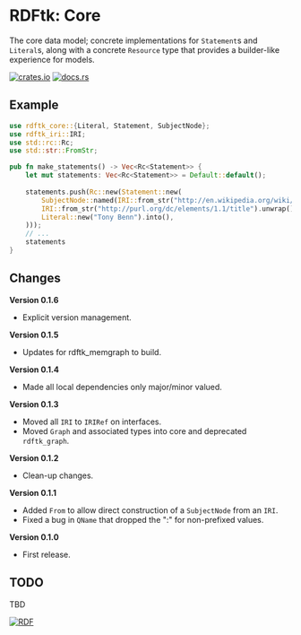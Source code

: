 # RDFtk: Core

The core data model; concrete implementations for `Statement`s and `Literal`s, along with a concrete `Resource` type 
that provides a builder-like experience for models.

[![crates.io](https://img.shields.io/crates/v/rdftk_core.svg)](https://crates.io/crates/rdftk_core)
[![docs.rs](https://docs.rs/rdftk_core/badge.svg)](https://docs.rs/rdftk_core)

## Example

```rust
use rdftk_core::{Literal, Statement, SubjectNode};
use rdftk_iri::IRI;
use std::rc::Rc;
use std::str::FromStr;

pub fn make_statements() -> Vec<Rc<Statement>> {
    let mut statements: Vec<Rc<Statement>> = Default::default();
    
    statements.push(Rc::new(Statement::new(
        SubjectNode::named(IRI::from_str("http://en.wikipedia.org/wiki/Tony_Benn").unwrap()),
        IRI::from_str("http://purl.org/dc/elements/1.1/title").unwrap(),
        Literal::new("Tony Benn").into(),
    )));
    // ...
    statements
}
```

## Changes

**Version 0.1.6**

* Explicit version management.

**Version 0.1.5**

* Updates for rdftk_memgraph to build.

**Version 0.1.4**

* Made all local dependencies only major/minor valued.

**Version 0.1.3**

* Moved all `IRI` to `IRIRef` on interfaces.
* Moved `Graph` and associated types into core and deprecated `rdftk_graph`.

**Version 0.1.2**

* Clean-up changes.

**Version 0.1.1**

* Added `From` to allow direct construction of a `SubjectNode` from an `IRI`.
* Fixed a bug in `QName` that dropped the ":" for non-prefixed values.
 
**Version 0.1.0**

* First release.

## TODO

TBD 

[![RDF](https://www.w3.org/Icons/SW/Buttons/sw-rdf-blue.png)](http://www.w3.org/2001/sw/wiki/RDF)
